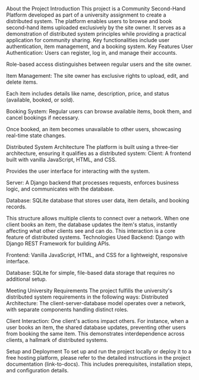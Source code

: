 About the Project
Introduction
This project is a Community Second-Hand Platform developed as part of a university assignment to create a distributed system. The platform enables users to browse and book second-hand items uploaded exclusively by the site owner. It serves as a demonstration of distributed system principles while providing a practical application for community sharing. Key functionalities include user authentication, item management, and a booking system.
Key Features
User Authentication: 
Users can register, log in, and manage their accounts.

Role-based access distinguishes between regular users and the site owner.

Item Management: 
The site owner has exclusive rights to upload, edit, and delete items.

Each item includes details like name, description, price, and status (available, booked, or sold).

Booking System: 
Regular users can browse available items, book them, and cancel bookings if necessary.

Once booked, an item becomes unavailable to other users, showcasing real-time state changes.

Distributed System Architecture
The platform is built using a three-tier architecture, ensuring it qualifies as a distributed system:
Client: 
A frontend built with vanilla JavaScript, HTML, and CSS.

Provides the user interface for interacting with the system.

Server: 
A Django backend that processes requests, enforces business logic, and communicates with the database.

Database: 
SQLite database that stores user data, item details, and booking records.

This structure allows multiple clients to connect over a network. When one client books an item, the database updates the item's status, instantly affecting what other clients see and can do. This interaction is a core feature of distributed systems.
Technologies Used
Backend: Django with Django REST Framework for building APIs.

Frontend: Vanilla JavaScript, HTML, and CSS for a lightweight, responsive interface.

Database: SQLite for simple, file-based data storage that requires no additional setup.

Meeting University Requirements
The project fulfills the university's distributed system requirements in the following ways:
Distributed Architecture: The client-server-database model operates over a network, with separate components handling distinct roles.

Client Interaction: One client's actions impact others. For instance, when a user books an item, the shared database updates, preventing other users from booking the same item. This demonstrates interdependence across clients, a hallmark of distributed systems.

Setup and Deployment
To set up and run the project locally or deploy it to a free hosting platform, please refer to the detailed instructions in the project documentation (link-to-docs). This includes prerequisites, installation steps, and configuration details.

